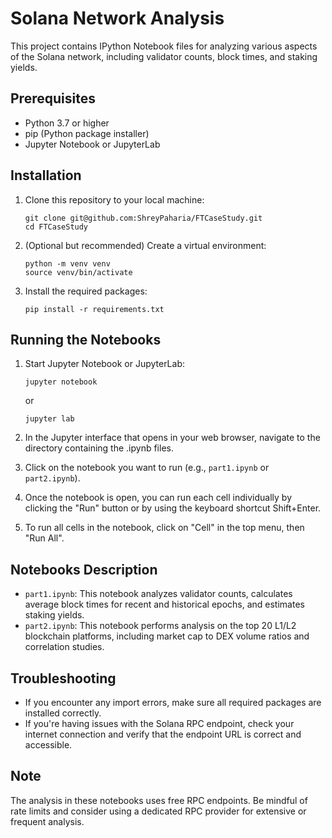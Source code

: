 # Solana Network Analysis

This project contains IPython Notebook files for analyzing various aspects of the Solana network, including validator counts, block times, and staking yields.

## Prerequisites

- Python 3.7 or higher
- pip (Python package installer)
- Jupyter Notebook or JupyterLab

## Installation

1. Clone this repository to your local machine:

   ```
   git clone git@github.com:ShreyPaharia/FTCaseStudy.git
   cd FTCaseStudy
   ```

2. (Optional but recommended) Create a virtual environment:

   ```
   python -m venv venv
   source venv/bin/activate
   ```

3. Install the required packages:

   ```
   pip install -r requirements.txt
   ```

## Running the Notebooks

1. Start Jupyter Notebook or JupyterLab:

   ```
   jupyter notebook
   ```

   or

   ```
   jupyter lab
   ```

2. In the Jupyter interface that opens in your web browser, navigate to the directory containing the .ipynb files.

3. Click on the notebook you want to run (e.g., `part1.ipynb` or `part2.ipynb`).

4. Once the notebook is open, you can run each cell individually by clicking the "Run" button or by using the keyboard shortcut Shift+Enter.

5. To run all cells in the notebook, click on "Cell" in the top menu, then "Run All".

## Notebooks Description

- `part1.ipynb`: This notebook analyzes validator counts, calculates average block times for recent and historical epochs, and estimates staking yields.
- `part2.ipynb`: This notebook performs analysis on the top 20 L1/L2 blockchain platforms, including market cap to DEX volume ratios and correlation studies.

## Troubleshooting

- If you encounter any import errors, make sure all required packages are installed correctly.
- If you're having issues with the Solana RPC endpoint, check your internet connection and verify that the endpoint URL is correct and accessible.

## Note

The analysis in these notebooks uses free RPC endpoints. Be mindful of rate limits and consider using a dedicated RPC provider for extensive or frequent analysis.
